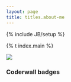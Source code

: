 ```yaml
---
layout: page
title: titles.about-me
---
```

{% include JB/setup %}

<p>{% t index.main %}</p>
<p><img src="http://2.gravatar.com/avatar/5cac784a074b86d771fe768274f6860c?size=400px" class="picture"></p>

### Coderwall badges
<div id="coderwall"></div>
